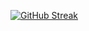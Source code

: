 [![GitHub Streak](http://github-readme-streak-stats.herokuapp.com?user=f-karagoz&theme=neon-dark&background=DD272700)](https://git.io/streak-stats)

<!--
### Hi there 👋

**f-karagoz/f-karagoz** is a ✨ _special_ ✨ repository because its `README.md` (this file) appears on your GitHub profile.

Here are some ideas to get you started:

- 🔭 I’m currently working on ...
- 🌱 I’m currently learning ...
- 👯 I’m looking to collaborate on ...
- 🤔 I’m looking for help with ...
- 💬 Ask me about ...
- 📫 How to reach me: ...
- 😄 Pronouns: ...
- ⚡ Fun fact: ...
-->

